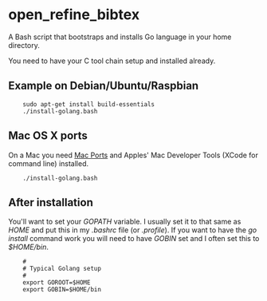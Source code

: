 # open_refine_bibtex

A Bash script that bootstraps and installs Go language in your home directory.

You need to have your C tool chain setup and installed already.

## Example on Debian/Ubuntu/Raspbian

```
    sudo apt-get install build-essentials
    ./install-golang.bash
```

## Mac OS X ports

On a Mac you need [Mac Ports](https://www.macports.org/) and Apples' Mac Developer Tools (XCode for command line) installed.

```
    ./install-golang.bash
```


## After installation

You'll want to set your *GOPATH* variable. I usually set it to that same as *HOME* and put this in my *.bashrc* file (or *.profile*).
If you want to have the *go install* command work you will need to have *GOBIN* set and I often set this to *$HOME/bin*.

```shell
    #
    # Typical Golang setup
    #
    export GOROOT=$HOME
    export GOBIN=$HOME/bin
```


